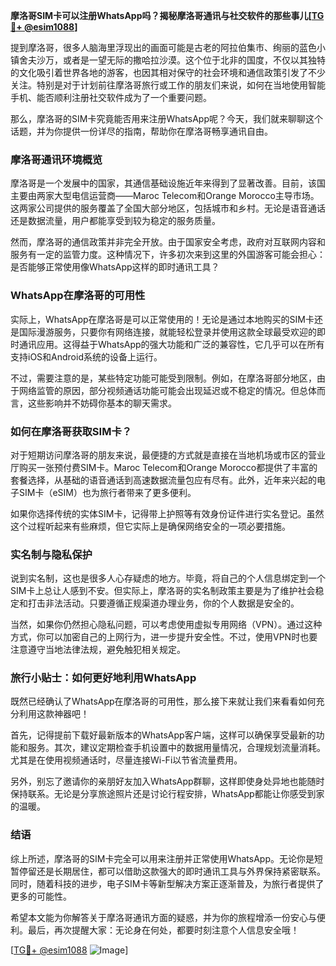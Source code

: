 **摩洛哥SIM卡可以注册WhatsApp吗？揭秘摩洛哥通讯与社交软件的那些事儿[[TG💪+ @esim1088](https://t.me/s/esim1088)]**

提到摩洛哥，很多人脑海里浮现出的画面可能是古老的阿拉伯集市、绚丽的蓝色小镇舍夫沙万，或者是一望无际的撒哈拉沙漠。这个位于北非的国度，不仅以其独特的文化吸引着世界各地的游客，也因其相对保守的社会环境和通信政策引发了不少关注。特别是对于计划前往摩洛哥旅行或工作的朋友们来说，如何在当地使用智能手机、能否顺利注册社交软件成为了一个重要问题。

那么，摩洛哥的SIM卡究竟能否用来注册WhatsApp呢？今天，我们就来聊聊这个话题，并为你提供一份详尽的指南，帮助你在摩洛哥畅享通讯自由。

### 摩洛哥通讯环境概览

摩洛哥是一个发展中的国家，其通信基础设施近年来得到了显著改善。目前，该国主要由两家大型电信运营商——Maroc Telecom和Orange Morocco主导市场。这两家公司提供的服务覆盖了全国大部分地区，包括城市和乡村。无论是语音通话还是数据流量，用户都能享受到较为稳定的服务质量。

然而，摩洛哥的通信政策并非完全开放。由于国家安全考虑，政府对互联网内容和服务有一定的监管力度。这种情况下，许多初次来到这里的外国游客可能会担心：是否能够正常使用像WhatsApp这样的即时通讯工具？

### WhatsApp在摩洛哥的可用性

实际上，WhatsApp在摩洛哥是可以正常使用的！无论是通过本地购买的SIM卡还是国际漫游服务，只要你有网络连接，就能轻松登录并使用这款全球最受欢迎的即时通讯应用。这得益于WhatsApp的强大功能和广泛的兼容性，它几乎可以在所有支持iOS和Android系统的设备上运行。

不过，需要注意的是，某些特定功能可能受到限制。例如，在摩洛哥部分地区，由于网络监管的原因，部分视频通话功能可能会出现延迟或不稳定的情况。但总体而言，这些影响并不妨碍你基本的聊天需求。

### 如何在摩洛哥获取SIM卡？

对于短期访问摩洛哥的朋友来说，最便捷的方式就是直接在当地机场或市区的营业厅购买一张预付费SIM卡。Maroc Telecom和Orange Morocco都提供了丰富的套餐选择，从基础的语音通话到高速数据流量包应有尽有。此外，近年来兴起的电子SIM卡（eSIM）也为旅行者带来了更多便利。

如果你选择传统的实体SIM卡，记得带上护照等有效身份证件进行实名登记。虽然这个过程听起来有些麻烦，但它实际上是确保网络安全的一项必要措施。

### 实名制与隐私保护

说到实名制，这也是很多人心存疑虑的地方。毕竟，将自己的个人信息绑定到一个SIM卡上总让人感到不安。但实际上，摩洛哥的实名制政策主要是为了维护社会稳定和打击非法活动。只要遵循正规渠道办理业务，你的个人数据是安全的。

当然，如果你仍然担心隐私问题，可以考虑使用虚拟专用网络（VPN）。通过这种方式，你可以加密自己的上网行为，进一步提升安全性。不过，使用VPN时也要注意遵守当地法律法规，避免触犯相关规定。

### 旅行小贴士：如何更好地利用WhatsApp

既然已经确认了WhatsApp在摩洛哥的可用性，那么接下来就让我们来看看如何充分利用这款神器吧！

首先，记得提前下载好最新版本的WhatsApp客户端，这样可以确保享受最新的功能和服务。其次，建议定期检查手机设置中的数据用量情况，合理规划流量消耗。尤其是在使用视频通话时，尽量连接Wi-Fi以节省流量费用。

另外，别忘了邀请你的亲朋好友加入WhatsApp群聊，这样即使身处异地也能随时保持联系。无论是分享旅途照片还是讨论行程安排，WhatsApp都能让你感受到家的温暖。

### 结语

综上所述，摩洛哥的SIM卡完全可以用来注册并正常使用WhatsApp。无论你是短暂停留还是长期居住，都可以借助这款强大的即时通讯工具与外界保持紧密联系。同时，随着科技的进步，电子SIM卡等新型解决方案正逐渐普及，为旅行者提供了更多的可能性。

希望本文能为你解答关于摩洛哥通讯方面的疑惑，并为你的旅程增添一份安心与便利。最后，再次提醒大家：无论身在何处，都要时刻注意个人信息安全哦！

[[TG💪+ @esim1088](https://t.me/s/esim1088) ![Image](https://i.postimg.cc/4NQfJmqS/Snipaste-2025-05-13-00-14-12.png)]